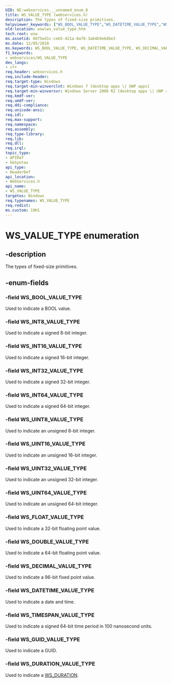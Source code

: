 ```yaml
---
UID: NE:webservices.__unnamed_enum_8
title: WS_VALUE_TYPE (webservices.h)
description: The types of fixed-size primitives.
helpviewer_keywords: ["WS_BOOL_VALUE_TYPE","WS_DATETIME_VALUE_TYPE","WS_DECIMAL_VALUE_TYPE","WS_DOUBLE_VALUE_TYPE","WS_DURATION_VALUE_TYPE","WS_FLOAT_VALUE_TYPE","WS_GUID_VALUE_TYPE","WS_INT16_VALUE_TYPE","WS_INT32_VALUE_TYPE","WS_INT64_VALUE_TYPE","WS_INT8_VALUE_TYPE","WS_TIMESPAN_VALUE_TYPE","WS_UINT16_VALUE_TYPE","WS_UINT32_VALUE_TYPE","WS_UINT64_VALUE_TYPE","WS_UINT8_VALUE_TYPE","WS_VALUE_TYPE","WS_VALUE_TYPE enumeration [Web Services for Windows]","webservices/WS_BOOL_VALUE_TYPE","webservices/WS_DATETIME_VALUE_TYPE","webservices/WS_DECIMAL_VALUE_TYPE","webservices/WS_DOUBLE_VALUE_TYPE","webservices/WS_DURATION_VALUE_TYPE","webservices/WS_FLOAT_VALUE_TYPE","webservices/WS_GUID_VALUE_TYPE","webservices/WS_INT16_VALUE_TYPE","webservices/WS_INT32_VALUE_TYPE","webservices/WS_INT64_VALUE_TYPE","webservices/WS_INT8_VALUE_TYPE","webservices/WS_TIMESPAN_VALUE_TYPE","webservices/WS_UINT16_VALUE_TYPE","webservices/WS_UINT32_VALUE_TYPE","webservices/WS_UINT64_VALUE_TYPE","webservices/WS_UINT8_VALUE_TYPE","webservices/WS_VALUE_TYPE","wsw.ws_value_type"]
old-location: wsw\ws_value_type.htm
tech.root: wsw
ms.assetid: 6075ed1c-ceb5-421a-8a76-3a64b9e6dbe3
ms.date: 12/05/2018
ms.keywords: WS_BOOL_VALUE_TYPE, WS_DATETIME_VALUE_TYPE, WS_DECIMAL_VALUE_TYPE, WS_DOUBLE_VALUE_TYPE, WS_DURATION_VALUE_TYPE, WS_FLOAT_VALUE_TYPE, WS_GUID_VALUE_TYPE, WS_INT16_VALUE_TYPE, WS_INT32_VALUE_TYPE, WS_INT64_VALUE_TYPE, WS_INT8_VALUE_TYPE, WS_TIMESPAN_VALUE_TYPE, WS_UINT16_VALUE_TYPE, WS_UINT32_VALUE_TYPE, WS_UINT64_VALUE_TYPE, WS_UINT8_VALUE_TYPE, WS_VALUE_TYPE, WS_VALUE_TYPE enumeration [Web Services for Windows], webservices/WS_BOOL_VALUE_TYPE, webservices/WS_DATETIME_VALUE_TYPE, webservices/WS_DECIMAL_VALUE_TYPE, webservices/WS_DOUBLE_VALUE_TYPE, webservices/WS_DURATION_VALUE_TYPE, webservices/WS_FLOAT_VALUE_TYPE, webservices/WS_GUID_VALUE_TYPE, webservices/WS_INT16_VALUE_TYPE, webservices/WS_INT32_VALUE_TYPE, webservices/WS_INT64_VALUE_TYPE, webservices/WS_INT8_VALUE_TYPE, webservices/WS_TIMESPAN_VALUE_TYPE, webservices/WS_UINT16_VALUE_TYPE, webservices/WS_UINT32_VALUE_TYPE, webservices/WS_UINT64_VALUE_TYPE, webservices/WS_UINT8_VALUE_TYPE, webservices/WS_VALUE_TYPE, wsw.ws_value_type
f1_keywords:
- webservices/WS_VALUE_TYPE
dev_langs:
- c++
req.header: webservices.h
req.include-header: 
req.target-type: Windows
req.target-min-winverclnt: Windows 7 [desktop apps \| UWP apps]
req.target-min-winversvr: Windows Server 2008 R2 [desktop apps \| UWP apps]
req.kmdf-ver: 
req.umdf-ver: 
req.ddi-compliance: 
req.unicode-ansi: 
req.idl: 
req.max-support: 
req.namespace: 
req.assembly: 
req.type-library: 
req.lib: 
req.dll: 
req.irql: 
topic_type:
- APIRef
- kbSyntax
api_type:
- HeaderDef
api_location:
- WebServices.h
api_name:
- WS_VALUE_TYPE
targetos: Windows
req.typenames: WS_VALUE_TYPE
req.redist: 
ms.custom: 19H1
---
```


# WS_VALUE_TYPE enumeration


## -description


The types of fixed-size primitives.
      


## -enum-fields




### -field WS_BOOL_VALUE_TYPE

Used to indicate a BOOL value.
        


### -field WS_INT8_VALUE_TYPE

Used to indicate a signed 8-bit integer.
        


### -field WS_INT16_VALUE_TYPE

Used to indicate a signed 16-bit integer.
        


### -field WS_INT32_VALUE_TYPE

Used to indicate a signed 32-bit integer.
        


### -field WS_INT64_VALUE_TYPE

Used to indicate a signed 64-bit integer.
        


### -field WS_UINT8_VALUE_TYPE

Used to indicate an unsigned 8-bit integer.
        


### -field WS_UINT16_VALUE_TYPE

Used to indicate an unsigned 16-bit integer.
        


### -field WS_UINT32_VALUE_TYPE

Used to indicate an unsigned 32-bit integer.
        


### -field WS_UINT64_VALUE_TYPE

Used to indicate an unsigned 64-bit integer.
        


### -field WS_FLOAT_VALUE_TYPE

Used to indicate a 32-bit floating point value.
        


### -field WS_DOUBLE_VALUE_TYPE

Used to indicate a 64-bit floating point value.
        


### -field WS_DECIMAL_VALUE_TYPE

Used to indicate a 96-bit fixed point value.
        


### -field WS_DATETIME_VALUE_TYPE

Used to indicate a date and time.
        


### -field WS_TIMESPAN_VALUE_TYPE

Used to indicate a signed 64-bit time period in 100 nanosecond units.
        


### -field WS_GUID_VALUE_TYPE

Used to indicate a GUID.
        


### -field WS_DURATION_VALUE_TYPE

Used to indicate a <a href="https://docs.microsoft.com/windows/desktop/api/webservices/ns-webservices-ws_duration">WS_DURATION</a>.
        

